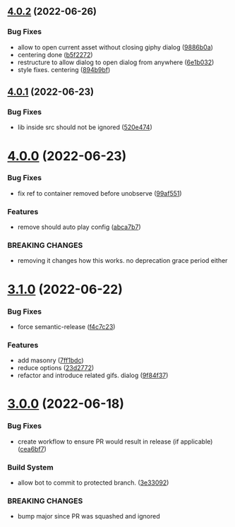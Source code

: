 ## [4.0.2](https://github.com/XSlemX/sanity-plugin-asset-source-giphy/compare/v4.0.1...v4.0.2) (2022-06-26)


### Bug Fixes

* allow to open current asset without closing giphy dialog ([9886b0a](https://github.com/XSlemX/sanity-plugin-asset-source-giphy/commit/9886b0ae7a0cce35821d6e59a86c3252e95cdeb8))
* centering done ([b5f2272](https://github.com/XSlemX/sanity-plugin-asset-source-giphy/commit/b5f2272fa403255112d1c3023a994e70306840f2))
* restructure to allow dialog to open dialog from anywhere ([6e1b032](https://github.com/XSlemX/sanity-plugin-asset-source-giphy/commit/6e1b032827e99eff9c61bc1883e121d37440a115))
* style fixes. centering ([894b9bf](https://github.com/XSlemX/sanity-plugin-asset-source-giphy/commit/894b9bf8a531491bc4ba76fba680773d8466d1d5))

## [4.0.1](https://github.com/XSlemX/sanity-plugin-asset-source-giphy/compare/v4.0.0...v4.0.1) (2022-06-23)


### Bug Fixes

* lib inside src should not be ignored ([520e474](https://github.com/XSlemX/sanity-plugin-asset-source-giphy/commit/520e4740949b2f08e31b9b00ea0964c820a14ccc))

# [4.0.0](https://github.com/XSlemX/sanity-plugin-asset-source-giphy/compare/v3.1.0...v4.0.0) (2022-06-23)


### Bug Fixes

* fix ref to container removed before unobserve ([99af551](https://github.com/XSlemX/sanity-plugin-asset-source-giphy/commit/99af551189411046f988f52288d3726605180dca))


### Features

* remove should auto play config ([abca7b7](https://github.com/XSlemX/sanity-plugin-asset-source-giphy/commit/abca7b7320c1f080581a25820904ce6ee96c1549))


### BREAKING CHANGES

* removing it changes how this works. no deprecation grace period either

# [3.1.0](https://github.com/XSlemX/sanity-plugin-asset-source-giphy/compare/v3.0.0...v3.1.0) (2022-06-22)


### Bug Fixes

* force semantic-release ([f4c7c23](https://github.com/XSlemX/sanity-plugin-asset-source-giphy/commit/f4c7c2376d3a0899af4806570c5c2cad3b4831c3))


### Features

* add masonry ([7ff1bdc](https://github.com/XSlemX/sanity-plugin-asset-source-giphy/commit/7ff1bdcc279e0c09d70f889c86077d76d34d57fe))
* reduce options ([23d2772](https://github.com/XSlemX/sanity-plugin-asset-source-giphy/commit/23d2772c17e821cf9d67a1ba2652a4d9d1effb49))
* refactor and introduce related gifs. dialog ([9f84f37](https://github.com/XSlemX/sanity-plugin-asset-source-giphy/commit/9f84f37dda967ebcd0ac3861922716ddb172a4bb))

# [3.0.0](https://github.com/XSlemX/sanity-plugin-asset-source-giphy/compare/v2.0.0...v3.0.0) (2022-06-18)


### Bug Fixes

* create workflow to ensure PR would result in release (if applicable) ([cea6bf7](https://github.com/XSlemX/sanity-plugin-asset-source-giphy/commit/cea6bf7b9710f40b536a1116fcc05336add375fa))


### Build System

* allow bot to commit to protected branch. ([3e33092](https://github.com/XSlemX/sanity-plugin-asset-source-giphy/commit/3e33092945f6e931eb78bda4555b90cce26b7782))


### BREAKING CHANGES

* bump major since PR was squashed and ignored
